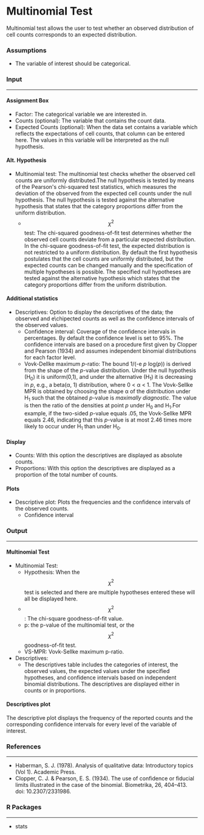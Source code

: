Multinomial Test
===

Multinomial test allows the user to test whether an observed distribution of cell counts corresponds to an expected distribution.

### Assumptions
- The variable of interest should be categorical.

### Input
---

#### Assignment Box
- Factor: The categorical variable we are interested in.
- Counts (optional): The variable that contains the count data.
- Expected Counts (optional): When the data set contains a variable which reflects the expectations of cell counts, that column can be entered here. The values in this variable will be interpreted as the null hypothesis.

#### Alt. Hypothesis
- Multinomial test: The multinomial test checks whether the observed cell counts are uniformly distributed.The null hypothesis is tested by means of the Pearson's chi-squared test statistics, which measures the deviation of the observed from the expected cell counts under the null hypothesis. The null hypothesis is tested against the alternative hypothesis that states that the category proportions differ from the uniform distribution.
    - $$\chi^2$$ test: The chi-squared goodness-of-fit test determines whether the observed cell counts deviate from a particular expected distribution. In the chi-square goodness-of-fit test, the expected distribution is not restricted to a uniform distribution. By default the first hypothesis postulates that the cell counts are uniformly distributed, but the expected counts can be changed manually and the specification of multiple hypotheses is possible. The specified null hypotheses are tested against the alternative hypothesis which states that the category proportions differ from the uniform distribution.
    
#### Additional statistics
- Descriptives: Option to display the descriptives of the data; the observed and e\chipected counts as well as the confidence intervals of the observed values.
  - Confidence interval: Coverage of the confidence intervals in percentages. By default the confidence level is set to 95%. The confidence intervals are based on a procedure first given by Clopper and Pearson (1934) and assumes independent binomial distributions for each factor level.
  - Vovk-Dellke maximum *p*-ratio: The bound 1/(-e *p* log(*p*)) is derived from the shape of the *p*-value distribution. Under the null hypothesis (H<sub>0</sub>) it is uniform(0,1), and under the alternative (H<sub>1</sub>) it is decreasing in *p*, e.g., a beta(&#945;, 1) distribution, where 0 < &#945; < 1. The Vovk-Sellke MPR is obtained by choosing the shape &#945; of the distribution under H<sub>1</sub> such that the obtained *p*-value is *maximally diagnostic*. The value is then the ratio of the densities at point *p* under H<sub>0</sub> and H<sub>1</sub>.For example, if the two-sided *p*-value equals .05, the Vovk-Sellke MPR equals 2.46, indicating that this *p*-value is at most 2.46 times more likely to occur under H<sub>1</sub> than under H<sub>0</sub>.

#### Display
  - Counts: With this option the descriptives are displayed as absolute counts.
  - Proportions: With this option the descriptives are displayed as a proportion of the total number of counts.

#### Plots
  - Descriptive plot: Plots the frequencies and the confidence intervals of the observed counts.
      - Confidence interval

### Output
---
#### Multinomial Test
- Multinomial Test:
  - Hypothesis: When the $$\chi^2$$ test is selected and there are multiple hypotheses entered these will all be displayed here.
  - $$\chi^2$$: The chi-square goodness-of-fit value.
  - p: the p-value of the multinomial test, or the $$\chi^2$$ goodness-of-fit test.
  - VS-MPR: Vovk-Sellke maximum p-ratio.
- Descriptives: 
  - The descriptives table includes the categories of interest, the observed values, the expected values under the specified hypotheses, and confidence intervals based on independent binomial distributions. The descriptives are displayed either in counts or in proportions.

#### Descriptives plot
The descriptive plot displays the frequency of the reported counts and the corresponding confidence intervals for every level of the variable of interest.

### References
---
- Haberman, S. J. (1978). Analysis of qualitative data: Introductory topics (Vol 1). Academic Press.
-  Clopper, C. J. & Pearson, E. S. (1934). The use of confidence or fiducial limits illustrated in the case of the binomial. Biometrika, 26, 404–413. doi: 10.2307/2331986.

### R Packages
---
- stats

